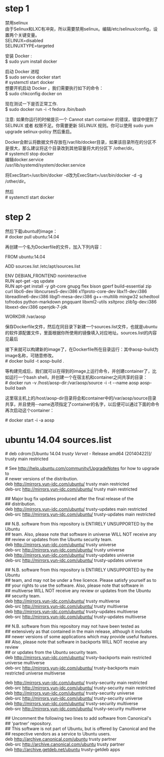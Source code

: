 step 1
============
禁用selinux  
   由于Selinux和LXC有冲突，所以需要禁用selinux。编辑/etc/selinux/config，设置两个关键变量。    
SELINUX=disabled  
SELINUXTYPE=targeted  

安装 Docker :  
   $ sudo yum install docker  
 
启动 Docker 进程  
    $ sudo service docker start  
    \# systemctl start docker  
想要开机启动 Docker ，我们需要执行如下的命令：    
    $ sudo chkconfig docker on  
    
现在测试一下是否正常工作.  
    $ sudo docker run -i -t fedora /bin/bash  

注意: 如果你运行的时候提示一个 Cannot start container 的错误，错误中提到了 SELINUX 或者 权限不足。你需要更新 SELINUX 规则。你可以使用 sudo yum upgrade selinux-policy 然后重启。    


Docker会默认将数据文件存放在/var/lib/docker目录，如果该目录所在的分区不是很大，那么建议将这个目录改到其他容量将大的分区下 /other/dir。  
\# systemctl stop docker  
编辑docker.service  
 /usr/lib/systemd/system/docker.service   
 
 将ExecStart=/usr/bin/docker -d改为ExecStart=/usr/bin/docker -d -g /other/dir。
 
然后  
\# systemctl start docker   

step 2 
===========
然后下载ubuntu的image：   
\# docker pull ubuntu:14.04   

再创建一个名为Dockerfile的文件，加入下列内容：

FROM ubuntu:14.04

ADD sources.list /etc/apt/sources.list

ENV DEBIAN_FRONTEND noninteractive  
RUN apt-get -qq update  
RUN apt-get install -y git-core gnupg flex bison gperf build-essential zip curl libc6-dev libncurses5-dev:i386 x11proto-core-dev libx11-dev:i386 libreadline6-dev:i386 libgl1-mesa-dev:i386 g++-multilib mingw32 schedtool tofrodos python-markdown pngquant libxml2-utils xsltproc zlib1g-dev:i386 libxext-dev:i386 openjdk-7-jdk 

WORKDIR /var/aosp

保存Dockerfile文件，然后在同目录下新建一个sources.list文件，也就是ubuntu的软件源配置文件，里面根据你所使用的镜像填入对应地址。sources.list的内容见最后

接下来就可以构建新的image了，在Dockerfile所在目录运行：其中aosp-build为image名称，可随意修改。  
\# docker build -t aosp-build .  

等构建完成后，我们就可以在得到的image上运行命令，并创建container了，比如运行一个bash shell，并创建一个在宿主机和container之间共享的目录：  
\# docker run -v /host/aosp-dir:/var/aosp/source -i -t --name aosp aosp-build bash  

这里宿主机上的/host/aosp-dir目录将会和container中的/var/aosp/source目录共享，并且使用--name选项指定了container的名字，以后便可以通过下面的命令再次启动这个container：

\# docker start -i -a aosp




ubuntu 14.04 sources.list
===================
\# deb cdrom:[Ubuntu 14.04 _trusty Vervet_ - Release amd64 (20140422)]/ trusty main restricted

\# See http://help.ubuntu.com/community/UpgradeNotes for how to upgrade to  
\# newer versions of the distribution.  
deb http://mirrors.yun-idc.com/ubuntu/ trusty main restricted  
deb-src http://mirrors.yun-idc.com/ubuntu/ trusty main restricted

\## Major bug fix updates produced after the final release of the  
\## distribution.  
deb http://mirrors.yun-idc.com/ubuntu/ trusty-updates main restricted  
deb-src http://mirrors.yun-idc.com/ubuntu/ trusty-updates main restricted  

\## N.B. software from this repository is ENTIRELY UNSUPPORTED by the Ubuntu  
\## team. Also, please note that software in universe WILL NOT receive any  
\## review or updates from the Ubuntu security team.  
deb http://mirrors.yun-idc.com/ubuntu/ trusty universe  
deb-src http://mirrors.yun-idc.com/ubuntu/ trusty universe  
deb http://mirrors.yun-idc.com/ubuntu/ trusty-updates universe  
deb-src http://mirrors.yun-idc.com/ubuntu/ trusty-updates universe  

\## N.B. software from this repository is ENTIRELY UNSUPPORTED by the Ubuntu   
\## team, and may not be under a free licence. Please satisfy yourself as to  
\## your rights to use the software. Also, please note that software in   
\## multiverse WILL NOT receive any review or updates from the Ubuntu  
\## security team.  
deb http://mirrors.yun-idc.com/ubuntu/ trusty multiverse  
deb-src http://mirrors.yun-idc.com/ubuntu/ trusty multiverse  
deb http://mirrors.yun-idc.com/ubuntu/ trusty-updates multiverse  
deb-src http://mirrors.yun-idc.com/ubuntu/ trusty-updates multiverse  

\## N.B. software from this repository may not have been tested as  
\## extensively as that contained in the main release, although it includes  
\## newer versions of some applications which may provide useful features.  
\## Also, please note that software in backports WILL NOT receive any review  
\## or updates from the Ubuntu security team.  
deb http://mirrors.yun-idc.com/ubuntu/ trusty-backports main restricted universe multiverse  
deb-src http://mirrors.yun-idc.com/ubuntu/ trusty-backports main restricted universe multiverse  

deb http://mirrors.yun-idc.com/ubuntu/ trusty-security main restricted  
deb-src http://mirrors.yun-idc.com/ubuntu/ trusty-security main restricted  
deb http://mirrors.yun-idc.com/ubuntu/ trusty-security universe  
deb-src http://mirrors.yun-idc.com/ubuntu/ trusty-security universe  
deb http://mirrors.yun-idc.com/ubuntu/ trusty-security multiverse  
deb-src http://mirrors.yun-idc.com/ubuntu/ trusty-security multiverse  

\## Uncomment the following two lines to add software from Canonical's  
\## 'partner' repository.  
\## This software is not part of Ubuntu, but is offered by Canonical and the  
\## respective vendors as a service to Ubuntu users.  
deb http://archive.canonical.com/ubuntu trusty partner  
deb-src http://archive.canonical.com/ubuntu trusty partner  
deb http://archive.getdeb.net/ubuntu trusty-getdeb apps  
